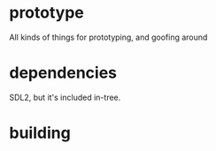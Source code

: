 prototype
=========

All kinds of things for prototyping, and goofing around

dependencies
============

SDL2, but it's included in-tree.

building
========

